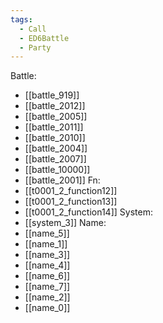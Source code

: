 ```yaml
---
tags:
  - Call
  - ED6Battle
  - Party
---
```

Battle:
- [[battle_919]]
- [[battle_2012]]
- [[battle_2005]]
- [[battle_2011]]
- [[battle_2010]]
- [[battle_2004]]
- [[battle_2007]]
- [[battle_10000]]
- [[battle_2001]]
Fn:
- [[t0001_2_function12]]
- [[t0001_2_function13]]
- [[t0001_2_function14]]
System:
- [[system_3]]
Name:
- [[name_5]]
- [[name_1]]
- [[name_3]]
- [[name_4]]
- [[name_6]]
- [[name_7]]
- [[name_2]]
- [[name_0]]
